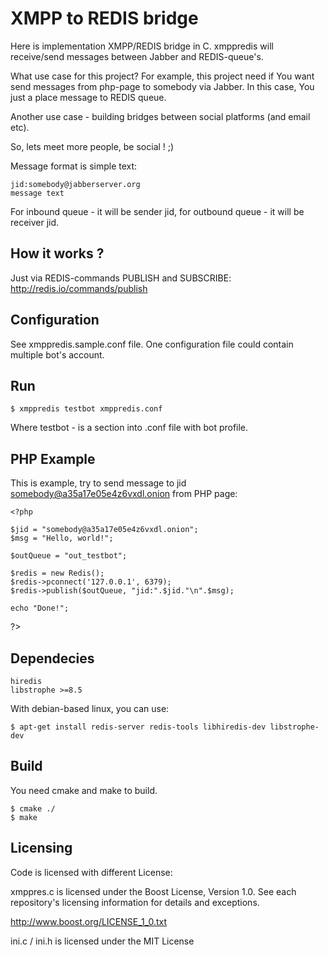 # XMPP to REDIS bridge

Here is implementation XMPP/REDIS bridge in C. xmppredis will receive/send messages between Jabber and REDIS-queue's.

What use case for this project?
For example, this project need if You want send messages from php-page to somebody via Jabber. In this case, You just a place message to REDIS queue.

Another use case - building bridges between social platforms (and email etc).

So, lets meet more people, be social ! ;)

Message format is simple text:

    jid:somebody@jabberserver.org
    message text

For inbound queue - it will be sender jid, for outbound queue - it will be receiver jid.

## How it works ?

Just via REDIS-commands PUBLISH and SUBSCRIBE:
http://redis.io/commands/publish

## Configuration

See xmppredis.sample.conf file. One configuration file could contain multiple bot's account.

## Run

    $ xmppredis testbot xmppredis.conf

Where testbot - is a section into .conf file with bot profile.

## PHP Example

This is example, try to send message to jid somebody@a35a17e05e4z6vxdl.onion from PHP page:

    <?php

    $jid = "somebody@a35a17e05e4z6vxdl.onion";
    $msg = "Hello, world!";

    $outQueue = "out_testbot";

    $redis = new Redis();
    $redis->pconnect('127.0.0.1', 6379);
    $redis->publish($outQueue, "jid:".$jid."\n".$msg);

    echo "Done!";

?>

## Dependecies

    hiredis
    libstrophe >=8.5

With debian-based linux, you can use:

    $ apt-get install redis-server redis-tools libhiredis-dev libstrophe-dev

## Build

You need cmake and make to build.

    $ cmake ./
    $ make

## Licensing

Code is licensed with different License:

xmppres.c is licensed under the Boost License, Version 1.0. See each
repository's licensing information for details and exceptions.

http://www.boost.org/LICENSE_1_0.txt

ini.c / ini.h is licensed under the MIT License
